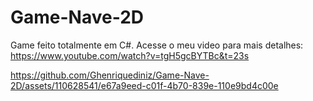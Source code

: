# Game-Nave-2D

Game feito totalmente em C#. 
Acesse o meu video para mais detalhes: https://www.youtube.com/watch?v=tgH5gcBYTBc&t=23s



https://github.com/Ghenriquediniz/Game-Nave-2D/assets/110628541/e67a9eed-c01f-4b70-839e-110e9bd4c00e

